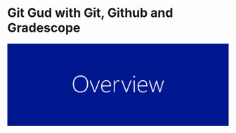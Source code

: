 Git Gud with Git, Github and Gradescope
===

![alt text](https://github.com/Melkor118/GitGud-Workshop/blob/main/images/Overview.png "Overview")